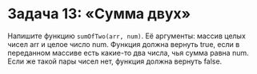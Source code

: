 # Задача 13: «Сумма двух»

Напишите функцию `sumOfTwo(arr, num)`.
Её аргументы: массив целых чисел arr и целое число num.
Функция должна вернуть true, если в переданном массиве есть какие-то два числа, чья сумма равна num.
Если же такой пары чисел нет, функция должна вернуть false.
